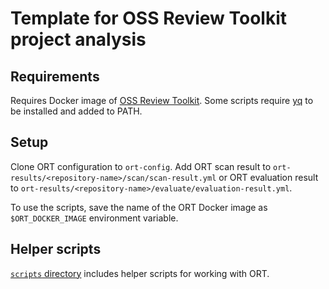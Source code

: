 # Template for OSS Review Toolkit project analysis

## Requirements

Requires Docker image of [OSS Review Toolkit](https://github.com/oss-review-toolkit/ort). Some scripts require
[yq](https://github.com/mikefarah/yq) to be installed and added to PATH.

## Setup

Clone ORT configuration to `ort-config`. Add ORT scan result to `ort-results/<repository-name>/scan/scan-result.yml` or
ORT evaluation result to `ort-results/<repository-name>/evaluate/evaluation-result.yml`.

To use the scripts, save the name of the ORT Docker image as `$ORT_DOCKER_IMAGE` environment variable.

## Helper scripts

[`scripts` directory](scripts/) includes helper scripts for working with ORT.
